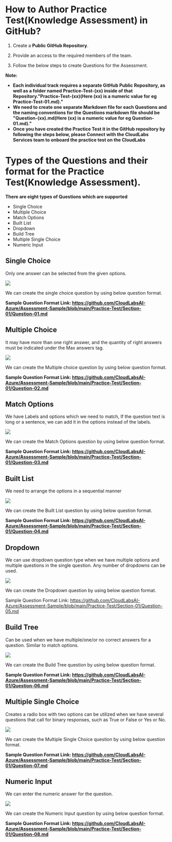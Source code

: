 # How to Author Practice Test(Knowledge Assessment) in GitHub?

1. Create a **Public GitHub Repository**.

2. Provide an access to the required members of the team.

3. Follow the below steps to create Questions for the Assessment.

**Note:**
   * **Each individual track requires a separate GitHub Public Repository, as well as a folder named Practice-Test-(xx) inside of that Repository."Practice-Test-(xx)(Here (xx) is a numeric value for eg Practice-Test-01.md)."**
   * **We need to create one separate Markdown file for each Questions and the naming conventions for the Questions markdown file should be "Question-(xx).md(Here (xx) is a numeric value for eg Question-01.md)."**
   * **Once you have created the Practice Test it in the GitHub repository by following the steps below, please Connect with the CloudLabs Services team to onboard the practice test on the CloudLabs**
   
# Types of the Questions and their format for the Practice Test(Knowledge Assessment).

**There are eight types of Questions which are supported**

   * Single Choice
   * Multiple Choice
   * Match Options
   * Built List
   * Dropdown
   * Build Tree
   * Multiple Single Choice
   * Numeric Input

## Single Choice
 Only one answer can be selected from the given options.

 ![](./images/ptq7.png)

We can create the single choice question by using below question format.

 **Sample Question Format Link: https://github.com/CloudLabsAI-Azure/Assessment-Sample/blob/main/Practice-Test/Section-01/Question-01.md**


 ## Multiple Choice
  It may have more than one right answer, and the quantity of right answers must be indicated under the Max answers tag.

  ![](./images/ptq4.png)


We can create the Multiple choice question by using below question format.

 **Sample Question Format Link: https://github.com/CloudLabsAI-Azure/Assessment-Sample/blob/main/Practice-Test/Section-01/Question-02.md**

## Match Options
   We have Labels and options which we need to match, If the question text is long or a sentence, we can add it in the options instead of the labels.

  ![](./images/ptq2.png)


   We can create the Match Options question by using below question format.

 **Sample Question Format Link: https://github.com/CloudLabsAI-Azure/Assessment-Sample/blob/main/Practice-Test/Section-01/Question-03.md**

 ## Built List
  We need to arrange the options in a sequential manner

  ![](./images/ptq3.png)

  
  We can create the Built List question by using below question format.

 **Sample Question Format Link: https://github.com/CloudLabsAI-Azure/Assessment-Sample/blob/main/Practice-Test/Section-01/Question-04.md**

 ## Dropdown
  We can use dropdown question type when we have multiple options and multiple questions in the single question. Any number of dropdowns can be used.

  ![](./images/ptq6.png)

   We can create the Dropdown question by using below question format.

  Sample Question Format Link: https://github.com/CloudLabsAI-Azure/Assessment-Sample/blob/main/Practice-Test/Section-01/Question-05.md

## Build Tree
 Can be used when we have multiple/one/or no correct answers for a question. Similar to match options.

![](./images/ptq8.png)

We can create the Build Tree question by using below question format.

**Sample Question Format Link: https://github.com/CloudLabsAI-Azure/Assessment-Sample/blob/main/Practice-Test/Section-01/Question-06.md**

## Multiple Single Choice

Creates a radio box with two options can be utilized when we have several questions that call for binary responses, such as True or False or Yes or No.

![](./images/ptq1.png)

We can create the Multiple Single Choice question by using below question format.

**Sample Question Format Link: https://github.com/CloudLabsAI-Azure/Assessment-Sample/blob/main/Practice-Test/Section-01/Question-07.md**

##  Numeric Input

We can enter the numeric answer for the question.

![](./images/ptq5.png)

We can create the Numeric Input question by using below question format.

**Sample Question Format Link: https://github.com/CloudLabsAI-Azure/Assessment-Sample/blob/main/Practice-Test/Section-01/Question-08.md**








